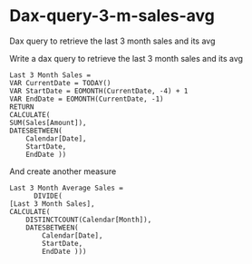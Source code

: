 # Dax-query-3-m-sales-avg
Dax query to retrieve the last 3 month sales and its avg

Write a dax query to retrieve the last 3 month sales and its avg

    Last 3 Month Sales = 
    VAR CurrentDate = TODAY()
    VAR StartDate = EOMONTH(CurrentDate, -4) + 1 
    VAR EndDate = EOMONTH(CurrentDate, -1) 
    RETURN
    CALCULATE(
    SUM(Sales[Amount]), 
    DATESBETWEEN( 
        Calendar[Date], 
        StartDate,
        EndDate ))
        
And create another measure

    Last 3 Month Average Sales = 
          DIVIDE(
    [Last 3 Month Sales], 
    CALCULATE( 
        DISTINCTCOUNT(Calendar[Month]), 
        DATESBETWEEN( 
            Calendar[Date], 
            StartDate, 
            EndDate )))
